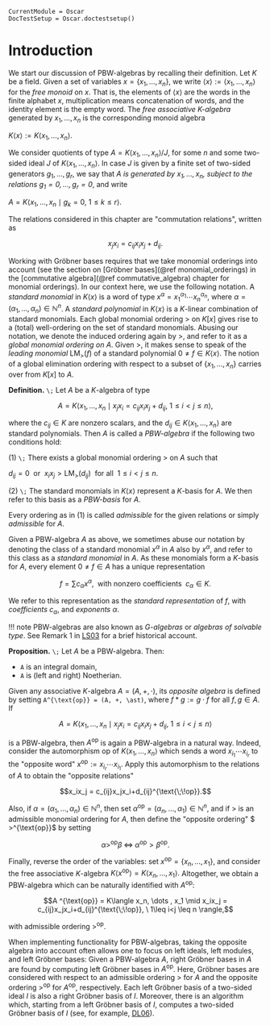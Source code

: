```@meta
CurrentModule = Oscar
DocTestSetup = Oscar.doctestsetup()
```

# Introduction

We start our discussion of PBW-algebras by recalling their definition.
Let $K$ be a field. Given a set of variables $x=\{x_1, \ldots, x_n\},$ we write
${\left\langle {x}\right\rangle}:=\langle x_{1},\ldots, x_{n} \rangle$ for the *free monoid* on $x$.
That is, the elements of $\langle x \rangle$ are the words in the finite alphabet $x$, multiplication
means concatenation of words, and the identity element is the empty word.
The *free associative $K$-algebra* generated by $x_{1},\dots, x_{n}$ is the corresponding monoid algebra

$K \langle {x}\rangle:= K \langle x_{1},\dots, x_{n} \rangle.$

We consider quotients of type $A = K\langle x_1, \dots, x_n \rangle/J$, for some $n$ and some
two-sided ideal $J$ of $K\langle x_1, \dots, x_n \rangle$. In case $J$ is given by a finite set
of two-sided generators $g_1, \dots, g_r$, we say that *$A$ is generated by $x_1, \dots, x_n$,
subject to the relations $g_1 = 0, \dots, g_r = 0$*, and write

$A = K\langle x_1, \dots , x_n \mid g_k=0, \ 1\leq k \leq r \rangle.$

The relations considered in this chapter are "commutation relations", written as
```math
x_jx_i = c_{ij}x_ix_j+d_{ij}.
```

Working with Gröbner bases requires that we take monomial orderings into account (see the section
on [Gröbner bases](@ref monomial_orderings) in the [commutative algebra](@ref commutative_algebra) chapter for monomial orderings). In our context here, we use the following notation.
A *standard monomial* in $K \langle x \rangle$ is a word of type $x^\alpha=x_{1}^{\alpha_{1}}\cdots x_{n}^{\alpha_{n}},$
where $\alpha=(\alpha_1,\dots,\alpha_n)\in\mathbb N^n$. A *standard polynomial* in $K \langle x \rangle$
is a $K$-linear combination of standard monomials. Each global monomial ordering $>$ on $K[x]$ gives rise to
a (total) well-ordering on the set of standard monomials. Abusing our notation, we denote the induced ordering
again by $>$, and refer to it as a *global monomial ordering on $A$*. Given $>$, it makes sense to speak of the
*leading monomial* $\text{LM}_>(f)$ of a standard polynomial $0\neq f \in K \langle x \rangle.$ The notion
of a global elimination ordering with respect to a subset of $\{ x_{1},\ldots, x_{n} \}$ carries over
from $K[x]$ to $A$.

**Definition.**  ``\;`` Let $A$ be a $K$-algebra of type
```math
A = K\langle x_1, \dots , x_n \mid x_jx_i = c_{ij}x_ix_j+d_{ij},  \ 1\leq i<j \leq n \rangle,
```
where the $c_{ij}\in K$ are nonzero scalars, and the $d_{ij}\in K\langle x_1, \dots , x_n\rangle$ are 
standard polynomials. Then $A$ is called a *PBW-algebra* if the following two conditions hold:

(1) ``\;`` There exists a global monomial ordering $>$ on $A$ such that

$d_{ij}=0\ \text{ or }\ x_ix_j> \text{LM}_>(d_{ij})\ \text{ for all }\ 1\leq i<j \leq n.$

(2) ``\;`` The standard monomials in $K \langle x \rangle$ represent a $K$-basis for $A$.  We then refer to this basis as a *PBW-basis* for $A$. 

Every ordering as in (1) is called *admissible* for the given relations or simply *admissible* for $A$.

Given a PBW-algebra $A$ as above, we sometimes abuse our notation by denoting the class of a standard monomial $x^{\alpha}$ in $A$ also by $x^{\alpha}$,
and refer to this class as a *standard monomial* in $A$. As these monomials form a $K$-basis for $A$, every element $0\neq f\in A$ has a unique representation
```math
f=\sum c_{\alpha}x^{\alpha}, \; \text{ with nonzero coefficients } \; c_{\alpha}\in K.
```
We refer to this representation as the *standard representation* of $f$, with *coefficients* $c_{\alpha}$, and *exponents* $\alpha$.

!!! note
    PBW-algebras are also known as *G-algebras* or *algebras of solvable type*. See Remark 1 in [LS03](@cite) for a brief historical account.
 
**Proposition.**  ``\;`` Let $A$ be a PBW-algebra. Then:
- ``A`` is an integral domain,
- ``A`` is (left and right) Noetherian.

Given any associative $K$-algebra $A = (A, +, \cdot)$, its *opposite algebra* is defined by setting
``A^{\text{op}} = (A, +, \ast)``, where $f\ast g:=g\cdot f$ for all $f, g\in A.$
If
```math
A = K\langle x_1, \dots , x_n \mid x_jx_i = c_{ij} x_ix_j+d_{ij},  \ 1\leq i<j \leq n \rangle
```
is a PBW-algebra, then $A^{\text{op}}$ is again a PBW-algebra in a natural way. Indeed, consider the automorphism ${\text{op}}$
of $K\langle x_1, \dots , x_n\rangle$ which sends a word $x_{i_1}\cdots x_{i_r}$ to the "opposite word" $x^{\text{op}}:=x_{i_r}\cdots x_{i_1}$.
Apply this automorphism to the relations of $A$ to obtain the "opposite relations"
```math
x_ix_j = c_{ij}x_jx_i+d_{ij}^{\text{\;\!op}}.
```
Also, if $\alpha=(\alpha_1, \ldots, \alpha_n)\in \mathbb{N}^n$, then set $\alpha^{\text{op}} =(\alpha_n, \ldots, \alpha_1)\in \mathbb{N}^n$,
and if $>$ is an admissible monomial ordering for $A$, then define the "opposite ordering" $ >^{\text{op}}$ by setting
```math
\alpha >^{\text{op}}  \beta \;\Leftrightarrow\;  \alpha^{\text{op}} > \beta^{\text{op}}.
```
Finally, reverse the order of the variables: set $x ^{\text{op}}=\{x_n, \ldots, x_1\}$, and consider the free associative $K$-algebra
$K \langle x^\text{op}\rangle = K \langle x_{n},\dots, x_{1} \rangle.$ Altogether, we obtain a PBW-algebra which can be naturally
identified with $A^{\text{op}}$:
```math
A ^{\text{op}}  = K\langle x_n, \dots , x_1 \mid x_ix_j = c_{ij}x_jx_i+d_{ij}^{\text{\;\!op}},  \ 1\leq i<j \leq n \rangle,
```
with admissible ordering $>^{\text{op}}$.

When implementing functionality for PBW-algebras, taking the opposite algebra into account often allows
one to focus on left ideals, left modules, and left Gröbner bases: Given a PBW-algebra $A$, right Gröbner
bases in $A$ are found by computing left Gröbner bases in $A^{\text{op}}$. Here, Gröbner bases are
considered with respect to an admissible ordering $>$ for $A$ and the opposite ordering $>^{\text{op}}$
for $A^{\text{op}}$, respectively. Each left Gröbner basis of  a two-sided ideal $I$ is also a right Gröbner
basis of $I$. Moreover, there is an algorithm which, starting from a left Gröbner basis
of $I$, computes a two-sided Gröbner basis of $I$ (see, for example,  [DL06](@cite)). 

